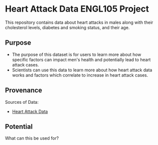 # Heart Attack Data ENGL105 Project

This repository contains data about heart attacks in males along with their cholesterol levels, diabetes and smoking status, and their age.

## Purpose
* The purpose of this dataset is for users to learn more about how specific factors can impact men's health and potentially lead to heart attack cases.
* Scientists can use this data to learn more about how heart attack data works and factors which correlate to increase in heart attack cases.

## Provenance
Sources of Data:
- [Heart Attack Data](https://catalog.data.gov/dataset/walkability-index7)

## Potential
What can this be used for?


